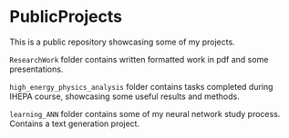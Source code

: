 # PublicProjects
This is a public repository showcasing some of my projects.


`ResearchWork` folder contains written formatted work in pdf and some presentations.

`high_energy_physics_analysis` folder contains tasks completed during IHEPA course, showcasing some useful results and methods.

`learning_ANN` folder contains some of my neural network study process. Contains a text generation project. 
